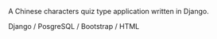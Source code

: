 A Chinese characters quiz type application written in Django. 

Django / PosgreSQL / Bootstrap / HTML
